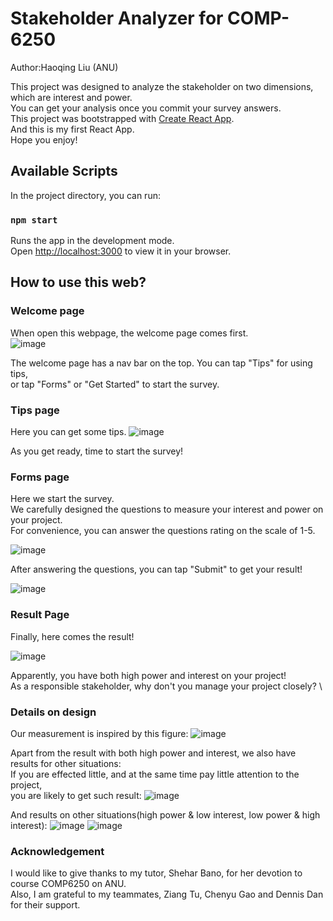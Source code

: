 # Stakeholder Analyzer for COMP-6250
Author:Haoqing Liu (ANU)

This project was designed to analyze the stakeholder on two dimensions, which are interest and power.\
You can get your analysis once you commit your survey answers.\
This project was bootstrapped with [Create React App](https://github.com/facebook/create-react-app).\
And this is my first React App.\
Hope you enjoy!

## Available Scripts

In the project directory, you can run:

### `npm start`

Runs the app in the development mode.\
Open [http://localhost:3000](http://localhost:3000) to view it in your browser.

## How to use this web?

### Welcome page

When open this webpage, the welcome page comes first.\
![image](https://github.com/ArthurPeanut/COMP6250-toolkit/blob/main/screenshots/welcome-page.png)

The welcome page has a nav bar on the top. You can tap "Tips" for using tips, \
or tap "Forms" or "Get Started" to start the survey.

### Tips page

Here you can get some tips.
![image](https://github.com/ArthurPeanut/COMP6250-toolkit/blob/main/screenshots/tips-page.png)

As you get ready, time to start the survey!

### Forms page

Here we start the survey. \
We carefully designed the questions to measure your interest and power on your project. \
For convenience, you can answer the questions rating on the scale of 1-5. 

![image](https://github.com/ArthurPeanut/COMP6250-toolkit/blob/main/screenshots/form-page-1.png)

After answering the questions, you can tap "Submit" to get your result!

![image](https://github.com/ArthurPeanut/COMP6250-toolkit/blob/main/screenshots/form-page-2.png)

### Result Page

Finally, here comes the result!

![image](https://github.com/ArthurPeanut/COMP6250-toolkit/blob/main/screenshots/result-page-hh.png)

Apparently, you have both high power and interest on your project! \
As a responsible stakeholder, why don't you manage your project closely? \

### Details on design

Our measurement is inspired by this figure:
![image](https://github.com/ArthurPeanut/COMP6250-toolkit/blob/main/src/figure1.png)

Apart from the result with both high power and interest, we also have results for other situations: \
If you are effected little, and at the same time pay little attention to the project, \
you are likely to get such result:
![image](https://github.com/ArthurPeanut/COMP6250-toolkit/blob/main/screenshots/result-page-ll.png)

And results on other situations(high power & low interest, low power & high interest):
![image](https://github.com/ArthurPeanut/COMP6250-toolkit/blob/main/screenshots/result-page-lh.png)
![image](https://github.com/ArthurPeanut/COMP6250-toolkit/blob/main/screenshots/result-page-hl.png)

### Acknowledgement

I would like to give thanks to my tutor, Shehar Bano, for her devotion to course COMP6250 on ANU. \
Also, I am grateful to my teammates, Ziang Tu, Chenyu Gao and Dennis Dan for their support.

